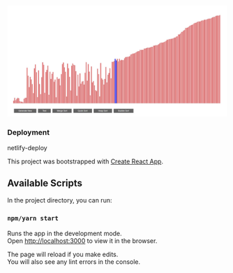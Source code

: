 <img src="./sort.jpg">

### Deployment

<a url="https://5e5e4c576ee97501e90f3a7b--s0rting-visualizer.netlify.com/">netlify-deploy</a>

This project was bootstrapped with [Create React App](https://github.com/facebook/create-react-app).
## Available Scripts

In the project directory, you can run:

### `npm/yarn start`

Runs the app in the development mode.<br />
Open [http://localhost:3000](http://localhost:3000) to view it in the browser.

The page will reload if you make edits.<br />
You will also see any lint errors in the console.
